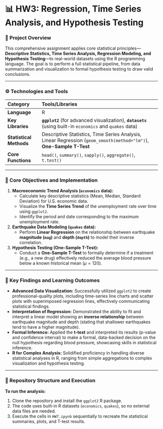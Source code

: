 # 📊 HW3: Regression, Time Series Analysis, and Hypothesis Testing

### 🌟 Project Overview

This comprehensive assignment applies core statistical principles—**Descriptive Statistics, Time Series Analysis, Regression Modeling, and Hypothesis Testing**—to real-world datasets using the R programming language. The goal is to perform a full statistical pipeline, from data summarization and visualization to formal hypothesis testing to draw valid conclusions.

---

### ⚙️ Technologies and Tools

| Category | Tools/Libraries |
| :--- | :--- |
| **Language** | R |
| **Key Libraries** | **`ggplot2`** (for advanced visualization), **`datasets`** (using built-in `economics` and `quakes` data) |
| **Statistical Methods** | Descriptive Statistics, Time Series Analysis, Linear Regression (`geom_smooth(method="lm")`), **One-Sample T-Test** |
| **Core Functions** | `head()`, `summary()`, `sapply()`, `aggregate()`, `t.test()` |

---

### 🎯 Core Objectives and Implementation

1.  **Macroeconomic Trend Analysis (`economics` data):**
    * Calculate key descriptive statistics (Mean, Median, Standard Deviation) for U.S. economic data.
    * Visualize the **Time Series Trend** of the unemployment rate over time using `ggplot2`.
    * Identify the period and date corresponding to the maximum unemployment rate.
2.  **Earthquake Data Modeling (`quakes` data):**
    * Perform **Linear Regression** on the relationship between earthquake **magnitude (`mag`)** and **depth (`depth`)** to model their inverse correlation.
3.  **Hypothesis Testing (One-Sample T-Test):**
    * Conduct a **One-Sample T-Test** to formally determine if a treatment (e.g., a new drug) effectively reduced the average blood pressure below a known historical mean ($\mu=120$).

---

### 🔑 Key Findings and Learning Outcomes

* **Advanced Data Visualization:** Successfully utilized `ggplot2` to create professional-quality plots, including time-series line charts and scatter plots with superimposed regression lines, effectively communicating statistical findings.
* **Interpretation of Regression:** Demonstrated the ability to fit and interpret a linear model showing an **inverse relationship** between earthquake magnitude and depth (stating that shallower earthquakes tend to have a higher magnitude).
* **Formal Inference:** Applied the **t-test** and interpreted its results (p-value and confidence interval) to make a formal, data-backed decision on the null hypothesis regarding blood pressure, showcasing skills in statistical inference.
* **R for Complex Analysis:** Solidified proficiency in handling diverse statistical analyses in R, ranging from simple aggregations to complex visualization and hypothesis testing.

---

### 📂 Repository Structure and Execution

**To run the analysis:**

1.  Clone the repository and install the `ggplot2` R package.
2.  The code uses built-in R datasets (`economics`, `quakes`), so no external data files are needed.
3.  Execute the cells in `HW7.ipynb` sequentially to recreate the statistical summaries, plots, and T-test results.

